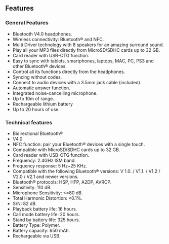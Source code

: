 ## Features


### General Features

- Bluetooth V4.0 headphones.
- Wireless connectivity: Bluetooth® and NFC.
- Multi Driver technology with 8 speakers for an amazing surround sound.
- Play all your MP3 files directly from MicroSD/SDHC cards up to 32 GB.
- Card reader with USB-OTG function.
- Easy to sync with tablets, smartphones, laptops, MAC, PC, PS3 and other Bluetooth® devices.
- Control all its functions directly from the headphones.
- Syncing without codes.
- Connect to audio devices with a 3.5mm jack cable (included).
- Automatic answer function.
- Integrated noise-cancelling microphone.
- Up to 10m of range.
- Rechargeable lithium battery
- Up to 20 hours of use.

### Technical features

- Bidirectional Bluetooth®
- V4.0
- NFC function: pair your Bluetooth® devices with a single touch.
- Compatible with MicroSD/SDHC cards up to 32 GB.
- Card reader with USB-OTG function.
- Frequency: 2.4GHz ISM band.
- Frequency response: 5 Hz~25 KHz.
- Compatible with the following Bluetooth® versions: V 1.0. / V1.1. / V1.2 / V2.0 / V2.1 and newer versions.
- Bluetooth® protocols: HSP, HFP, A2DP, AVRCP.
- Sensitivity: 110 dB.
- Microphone Sensitivity: <=80 dB.
- Total Harmonic Distortion: <0.1%.
- S/N: 82 dB.
- Playback battery life: 16 hours.
- Call mode battery life: 20 hours.
- Stand by battery life: 325 hours.
- Battery Type: Polymer.
- Battery capacity: 650 mAh.
- Rechargeable via USB.

